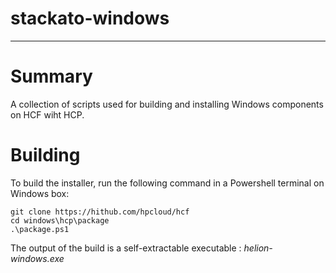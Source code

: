 # stackato-windows

----------

# Summary
A collection of scripts used for building and installing Windows components on HCF wiht HCP.

# Building
To build the installer, run the following command in a Powershell terminal on Windows box:

```
git clone https://hithub.com/hpcloud/hcf
cd windows\hcp\package
.\package.ps1
```
The output of the build is a self-extractable executable : *helion-windows.exe*
